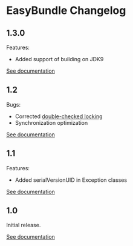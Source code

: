 # EasyBundle Changelog

## 1.3.0
Features:
* Added support of building on JDK9

[See documentation](http://easy-bundle.projects.gabrys.biz/1.3.0/)

## 1.2
Bugs:
* Corrected [double-checked locking](https://en.wikipedia.org/wiki/Double-checked_locking)
* Synchronization optimization

[See documentation](http://easy-bundle.projects.gabrys.biz/1.2/)

## 1.1
Features:
* Added serialVersionUID in Exception classes

[See documentation](http://easy-bundle.projects.gabrys.biz/1.1/)

## 1.0
Initial release.

[See documentation](http://easy-bundle.projects.gabrys.biz/1.0/)